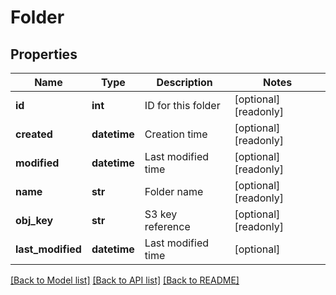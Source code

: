 # Folder

## Properties
Name | Type | Description | Notes
------------ | ------------- | ------------- | -------------
**id** | **int** | ID for this folder | [optional] [readonly] 
**created** | **datetime** | Creation time | [optional] [readonly] 
**modified** | **datetime** | Last modified time | [optional] [readonly] 
**name** | **str** | Folder name | [optional] [readonly] 
**obj_key** | **str** | S3 key reference | [optional] [readonly] 
**last_modified** | **datetime** | Last modified time | [optional] 

[[Back to Model list]](../README.md#documentation-for-models) [[Back to API list]](../README.md#documentation-for-api-endpoints) [[Back to README]](../README.md)


